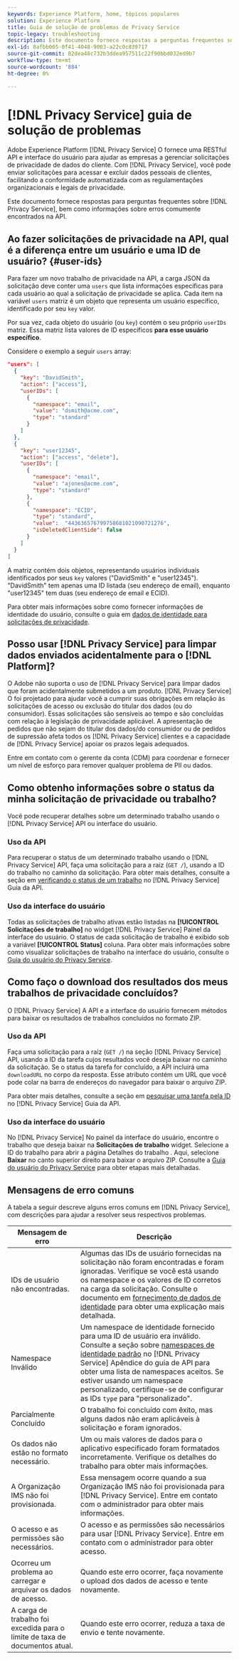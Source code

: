 ```yaml
---
keywords: Experience Platform, home, tópicos populares
solution: Experience Platform
title: Guia de solução de problemas de Privacy Service
topic-legacy: troubleshooting
description: Este documento fornece respostas a perguntas frequentes sobre o Privacy Service, bem como informações sobre erros comumente encontrados na API.
exl-id: 8afbb065-0f41-4048-9003-a22c0c839717
source-git-commit: 82dea48c732b3ddea957511c22f90bbd032ed9b7
workflow-type: tm+mt
source-wordcount: '884'
ht-degree: 0%

---
```


# [!DNL Privacy Service] guia de solução de problemas

Adobe Experience Platform [!DNL Privacy Service] O fornece uma RESTful API e interface do usuário para ajudar as empresas a gerenciar solicitações de privacidade de dados do cliente. Com [!DNL Privacy Service], você pode enviar solicitações para acessar e excluir dados pessoais de clientes, facilitando a conformidade automatizada com as regulamentações organizacionais e legais de privacidade.

Este documento fornece respostas para perguntas frequentes sobre [!DNL Privacy Service], bem como informações sobre erros comumente encontrados na API.

## Ao fazer solicitações de privacidade na API, qual é a diferença entre um usuário e uma ID de usuário? {#user-ids}

Para fazer um novo trabalho de privacidade na API, a carga JSON da solicitação deve conter uma `users` que lista informações específicas para cada usuário ao qual a solicitação de privacidade se aplica. Cada item na variável `users` matriz é um objeto que representa um usuário específico, identificado por seu `key` valor.

Por sua vez, cada objeto do usuário (ou `key`) contém o seu próprio `userIDs` matriz. Essa matriz lista valores de ID específicos **para esse usuário específico**.

Considere o exemplo a seguir `users` array:

```json
"users": [
  {
    "key": "DavidSmith",
    "action": ["access"],
    "userIDs": [
      {
        "namespace": "email",
        "value": "dsmith@acme.com",
        "type": "standard"
      }
    ]
  },
  {
    "key": "user12345",
    "action": ["access", "delete"],
    "userIDs": [
      {
        "namespace": "email",
        "value": "ajones@acme.com",
        "type": "standard"
      },
      {
        "namespace": "ECID",
        "type": "standard",
        "value":  "443636576799758681021090721276",
        "isDeletedClientSide": false
      }
    ]
  }
]
```

A matriz contém dois objetos, representando usuários individuais identificados por seus `key` valores (&quot;DavidSmith&quot; e &quot;user12345&quot;). &quot;DavidSmith&quot; tem apenas uma ID listada (seu endereço de email), enquanto &quot;user12345&quot; tem duas (seu endereço de email e ECID).

Para obter mais informações sobre como fornecer informações de identidade do usuário, consulte o guia em [dados de identidade para solicitações de privacidade](identity-data.md).


## Posso usar [!DNL Privacy Service] para limpar dados enviados acidentalmente para o [!DNL Platform]?

O Adobe não suporta o uso de [!DNL Privacy Service] para limpar dados que foram acidentalmente submetidos a um produto. [!DNL Privacy Service] O foi projetado para ajudar você a cumprir suas obrigações em relação às solicitações de acesso ou exclusão do titular dos dados (ou do consumidor). Essas solicitações são sensíveis ao tempo e são concluídas com relação à legislação de privacidade aplicável. A apresentação de pedidos que não sejam do titular dos dados/do consumidor ou de pedidos de supressão afeta todos os [!DNL Privacy Service] clientes e a capacidade de [!DNL Privacy Service] apoiar os prazos legais adequados.

Entre em contato com o gerente da conta (CDM) para coordenar e fornecer um nível de esforço para remover qualquer problema de PII ou dados.

## Como obtenho informações sobre o status da minha solicitação de privacidade ou trabalho?

Você pode recuperar detalhes sobre um determinado trabalho usando o [!DNL Privacy Service] API ou interface do usuário.

### Uso da API

Para recuperar o status de um determinado trabalho usando o [!DNL Privacy Service] API, faça uma solicitação para a raiz (`GET /`), usando a ID do trabalho no caminho da solicitação. Para obter mais detalhes, consulte a seção em [verificando o status de um trabalho](api/privacy-jobs.md#check-the-status-of-a-job) no [!DNL Privacy Service] Guia da API.

### Uso da interface do usuário

Todas as solicitações de trabalho ativas estão listadas na **[!UICONTROL Solicitações de trabalho]** no widget [!DNL Privacy Service] Painel da interface do usuário. O status de cada solicitação de trabalho é exibido sob a variável **[!UICONTROL Status]** coluna. Para obter mais informações sobre como visualizar solicitações de trabalho na interface do usuário, consulte o [Guia do usuário do Privacy Service](ui/user-guide.md).

## Como faço o download dos resultados dos meus trabalhos de privacidade concluídos?

O [!DNL Privacy Service] A API e a interface do usuário fornecem métodos para baixar os resultados de trabalhos concluídos no formato ZIP.

### Uso da API

Faça uma solicitação para a raiz (`GET /`) na seção [!DNL Privacy Service] API, usando a ID da tarefa cujos resultados você deseja baixar no caminho da solicitação. Se o status da tarefa for concluído, a API incluirá uma `downloadURL` no corpo da resposta. Esse atributo contém um URL que você pode colar na barra de endereços do navegador para baixar o arquivo ZIP.

Para obter mais detalhes, consulte a seção em [pesquisar uma tarefa pela ID](api/privacy-jobs.md#check-the-status-of-a-job) no [!DNL Privacy Service] Guia da API.

### Uso da interface do usuário

No [!DNL Privacy Service] No painel da interface do usuário, encontre o trabalho que deseja baixar na **Solicitações de trabalho** widget. Selecione a ID do trabalho para abrir a página Detalhes do trabalho . Aqui, selecione **Baixar** no canto superior direito para baixar o arquivo ZIP. Consulte a [Guia do usuário do Privacy Service](ui/user-guide.md) para obter etapas mais detalhadas.

## Mensagens de erro comuns

A tabela a seguir descreve alguns erros comuns em [!DNL Privacy Service], com descrições para ajudar a resolver seus respectivos problemas.

| Mensagem de erro | Descrição |
| --- | --- |
| IDs de usuário não encontradas. | Algumas das IDs de usuário fornecidas na solicitação não foram encontradas e foram ignoradas. Verifique se você está usando os namespace e os valores de ID corretos na carga da solicitação. Consulte o documento em [fornecimento de dados de identidade](./identity-data.md) para obter uma explicação mais detalhada. |
| Namespace Inválido | Um namespace de identidade fornecido para uma ID de usuário era inválido. Consulte a seção sobre [namespaces de identidade padrão](./api/appendix.md#standard-namespaces) no [!DNL Privacy Service] Apêndice do guia de API para obter uma lista de namespaces aceitos. Se estiver usando um namespace personalizado, certifique-se de configurar as IDs `type` para &quot;personalizado&quot;. |
| Parcialmente Concluído | O trabalho foi concluído com êxito, mas alguns dados não eram aplicáveis à solicitação e foram ignorados. |
| Os dados não estão no formato necessário. | Um ou mais valores de dados para o aplicativo especificado foram formatados incorretamente. Verifique os detalhes do trabalho para obter mais informações. |
| A Organização IMS não foi provisionada. | Essa mensagem ocorre quando a sua Organização IMS não foi provisionada para [!DNL Privacy Service]. Entre em contato com o administrador para obter mais informações. |
| O acesso e as permissões são necessários. | O acesso e as permissões são necessários para usar [!DNL Privacy Service]. Entre em contato com o administrador para obter acesso. |
| Ocorreu um problema ao carregar e arquivar os dados de acesso. | Quando este erro ocorrer, faça novamente o upload dos dados de acesso e tente novamente. |
| A carga de trabalho foi excedida para o limite de taxa de documentos atual. | Quando este erro ocorrer, reduza a taxa de envio e tente novamente. |

